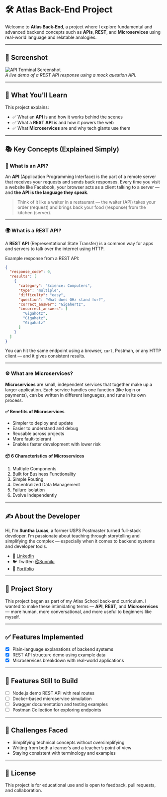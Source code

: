 # 🛠️ Atlas Back-End Project

Welcome to **Atlas Back-End**, a project where I explore fundamental and advanced backend concepts such as **APIs**, **REST**, and **Microservices** using real-world language and relatable analogies.

---

## 📸 Screenshot

![API Terminal Screenshot](https://via.placeholder.com/800x400.png?text=REST+API+Response+in+Terminal)  
*A live demo of a REST API response using a mock question API.*

---

## 🧠 What You'll Learn

This project explains:
- ✅ What an **API** is and how it works behind the scenes
- ✅ What a **REST API** is and how it powers the web
- ✅ What **Microservices** are and why tech giants use them

---

## 📚 Key Concepts (Explained Simply)

### 🔗 What is an API?

An **API** (Application Programming Interface) is the part of a remote server that receives your requests and sends back responses. Every time you visit a website like Facebook, your browser acts as a client talking to a server — and **the API is the language they speak**.

> Think of it like a waiter in a restaurant — the waiter (API) takes your order (request) and brings back your food (response) from the kitchen (server).

---

### 🌍 What is a REST API?

A **REST API** (Representational State Transfer) is a common way for apps and servers to talk over the internet using HTTP.

Example response from a REST API:

```json
{
  "response_code": 0,
  "results": [
    {
      "category": "Science: Computers",
      "type": "multiple",
      "difficulty": "easy",
      "question": "What does GHz stand for?",
      "correct_answer": "Gigahertz",
      "incorrect_answers": [
        "Gigahotz",
        "Gigahetz",
        "Gigahatz"
      ]
    }
  ]
}
```

You can hit the same endpoint using a browser, `curl`, Postman, or any HTTP client — and it gives consistent results.

---

### ⚙️ What are Microservices?

**Microservices** are small, independent services that together make up a larger application. Each service handles one function (like login or payments), can be written in different languages, and runs in its own process.

#### ✅ Benefits of Microservices

- Simpler to deploy and update
- Easier to understand and debug
- Reusable across projects
- More fault-tolerant
- Enables faster development with lower risk

#### 📦 6 Characteristics of Microservices

1. Multiple Components  
2. Built for Business Functionality  
3. Simple Routing  
4. Decentralized Data Management  
5. Failure Isolation  
6. Evolve Independently

---

## ✍️ About the Developer

Hi, I'm **Suntha Lucas**, a former USPS Postmaster turned full-stack developer. I’m passionate about teaching through storytelling and simplifying the complex — especially when it comes to backend systems and developer tools.

- 🔗 [LinkedIn](https://www.linkedin.com/in/suntha-lucas-657152290)
- 🐦 Twitter: [@Sunnilu](https://twitter.com/Sunnilu)
- 💼 [Portfolio](https://github.com/Sunnilu)

---

## 📖 Project Story

This project began as part of my Atlas School back-end curriculum. I wanted to make these intimidating terms — **API**, **REST**, and **Microservices** — more human, more conversational, and more useful to beginners like myself.

---

## ✅ Features Implemented

- [x] Plain-language explanations of backend systems
- [x] REST API structure demo using example data
- [x] Microservices breakdown with real-world applications

---

## 🔮 Features Still to Build

- [ ] Node.js demo REST API with real routes
- [ ] Docker-based microservice simulation
- [ ] Swagger documentation and testing examples
- [ ] Postman Collection for exploring endpoints

---

## 🚧 Challenges Faced

- Simplifying technical concepts without oversimplifying
- Writing from both a learner’s and a teacher’s point of view
- Staying consistent with terminology and examples

---

## 📝 License

This project is for educational use and is open to feedback, pull requests, and collaboration.

